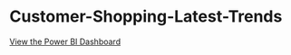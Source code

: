 # Customer-Shopping-Latest-Trends


[View the Power BI Dashboard](https://app.powerbi.com/links/d9Ff5CaF_J?ctid=83204133-f2b0-489f-a81c-5442d32fc343&pbi_source=linkShare)

